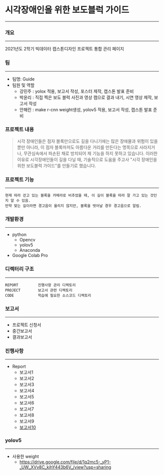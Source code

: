 # 시각장애인을 위한 보도블럭 가이드 #
----------
### 개요 ###
----------
2021년도 2학기 빅데이터 캡스톤디자인 프로젝트 통합 관리 페이지
### 팀 ###
----------
+ 팀명: Guide
+ 팀원 및 역할
   + 강민주 : yolox 적용, 보고서 작성, 포스터 제작, 캡스톤 발표 준비
   + 박윤리 : 직접 찍은 보도 블럭 사진과 영상 캠으로 결과 내기, 시연 영상 제작, 보고서 작성
   + 안해린 : make r-cnn weight생성, yolov5 적용, 보고서 작성, 캡스톤 발표 준비
### 프로젝트 내용 ###
> 시각 장애인들은 점자 블록만으로도 길을 다니기에는 많은 장애물과 위험이 있을 뿐만 아니라, 이 점자 블록마저도 아름다운 거리를 만든다는 명목으로 사라지거나, 무관심속에서 파손된 채로 방치되어 제 기능을 하지 못하고 있습니다. 이러한 이유로 시각장애인들이 길을 다닐 때, 기술적으로 도움을 주고사 "시각 장애인을 위한 보도블럭 가이드"를 만들기로 했습니다.

### 프로젝트 기능 ###
----------
    현재 따라 걷고 있는 블록을 카메라로 비추었을 때, 이 길이 블록을 따라 잘 가고 있는 것인지 알 수 있음.
    만약 맞는 길이라면 경고음이 울리지 않지만, 블록을 벗어날 경우 경고음으로 알림.
### 개발환경 ###
----------
+ python
    + Opencv
    + yolov5
    + Anaconda
+ Google Colab Pro

### 디렉터리 구조 ###
----------
```
REPORT         진행사항 관리 디렉토리
PROJECT        보고서 관련 디렉토리
CODE           학습에 필요한 소스코드 디렉토리
```

### 보고서 ###
----------
+ 프로젝트 신청서
+ 중간보고서
+ 결과보고서

### 진행사항 ###
----------
+ Report
   + 보고서1
   + 보고서2
   + 보고서3
   + 보고서4
   + 보고서5
   + 보고서6
   + 보고서7
   + 보고서8
   + 보고서9
   + [보고서10](https://github.com/gUIdeRoaD18/Guide/tree/main/Report/%EB%B3%B4%EA%B3%A0%EC%84%9C10)

### yolov5 ###
----------
* 사용한 weight
    + https://drive.google.com/file/d/1q2mc5-_yP1-_UW_XVv8C_kihY443b6V_/view?usp=sharing
